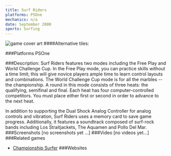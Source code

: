 ```yaml
---
title: Surf Riders
platforms: PSOne
mechanics: n/a
date: September 2000
sports: Surfing
---
```

![game cover art](//images.igdb.com/igdb/image/upload/t_cover_big/b6tujtsokx0mkmdxbpmy.jpg "Logo Title Text 1")
####Alternative tiles:

###Platforms
PSOne

###Description:
Surf Riders features two modes including the Free Play and World Challenge Cup. In the Free Play mode, you can practice skills without a time limit; this will give novice players ample time to learn control layouts and combinations. The World Challenge Cup mode is for all the marbles -- the championship. A round in this mode consists of three heats: the qualifying, semifinal and final. Each heat has four computer-controlled competitors. You must place either first or second in order to advance to the next heat. 
 
In addition to supporting the Dual Shock Analog Controller for analog controls and vibration, Surf Riders uses a memory card to save game progress. Additionally, it features a soundtrack composed of surf-rock bands including Los Straitjackets, The Aquamen and Pollo Del Mar.
###Screenshots
[no screenshots yet ...]
###Video
[no videos yet...]
###Related games
* [Championship Surfer](/games/championship-surfer-6722/)
###Websites

